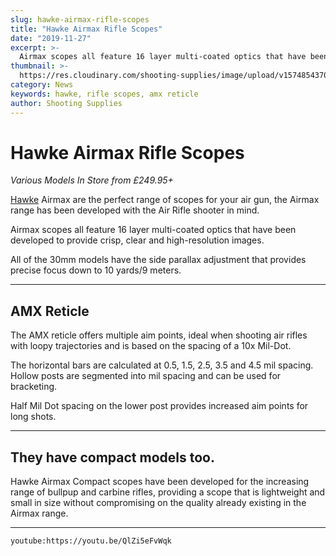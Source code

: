 ```yaml
---
slug: hawke-airmax-rifle-scopes
title: "Hawke Airmax Rifle Scopes"
date: "2019-11-27"
excerpt: >-
  Airmax scopes all feature 16 layer multi-coated optics that have been developed to provide crisp, clear and high-resolution images.
thumbnail: >-
  https://res.cloudinary.com/shooting-supplies/image/upload/v1574854370/Blog/Hawke-Airmax.webp
category: News
keywords: hawke, rifle scopes, amx reticle
author: Shooting Supplies
---
```


# **Hawke Airmax Rifle Scopes**

_Various Models In Store from £249.95+_

[Hawke](/brand/hawke/) Airmax are the perfect range of scopes for your air gun, the Airmax range has been developed with the Air Rifle shooter in mind.

Airmax scopes all feature 16 layer multi-coated optics that have been developed to provide crisp, clear and high-resolution images.

All of the 30mm models have the side parallax adjustment that provides precise focus down to 10 yards/9 meters.

---

## AMX Reticle

The AMX reticle offers multiple aim points, ideal when shooting air rifles with loopy trajectories and is based on the spacing of a 10x Mil-Dot.

The horizontal bars are calculated at 0.5, 1.5, 2.5, 3.5 and 4.5 mil spacing. Hollow posts are segmented into mil spacing and can be used for bracketing.

Half Mil Dot spacing on the lower post provides increased aim points for long shots.

---

## They have compact models too.

Hawke Airmax Compact scopes have been developed for the increasing range of bullpup and carbine rifles, providing a scope that is lightweight and small in size without compromising on the quality already existing in the Airmax range.

---

`youtube:https://youtu.be/QlZi5eFvWqk`
